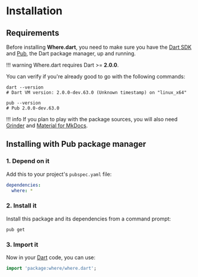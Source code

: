# Installation

## Requirements
Before installing **Where.dart**, you need to make sure you have the [Dart SDK](https://www.dartlang.org/tools/sdk)
and [Pub](https://www.dartlang.org/tools/pub), the Dart package manager, up and running.

!!! warning
    Where.dart requires Dart >= **2.0.0**.

You can verify if you're already good to go with the following commands:

```shell
dart --version
# Dart VM version: 2.0.0-dev.63.0 (Unknown timestamp) on "linux_x64"

pub --version
# Pub 2.0.0-dev.63.0
```

!!! info
    If you plan to play with the package sources, you will also need
    [Grinder](http://google.github.io/grinder.dart) and [Material for MkDocs](https://squidfunk.github.io/mkdocs-material).

## Installing with Pub package manager

### 1. Depend on it
Add this to your project's `pubspec.yaml` file:

```yaml
dependencies:
  where: *
```

### 2. Install it
Install this package and its dependencies from a command prompt:

```shell
pub get
```

### 3. Import it
Now in your [Dart](https://www.dartlang.org) code, you can use:

```dart
import 'package:where/where.dart';
```
